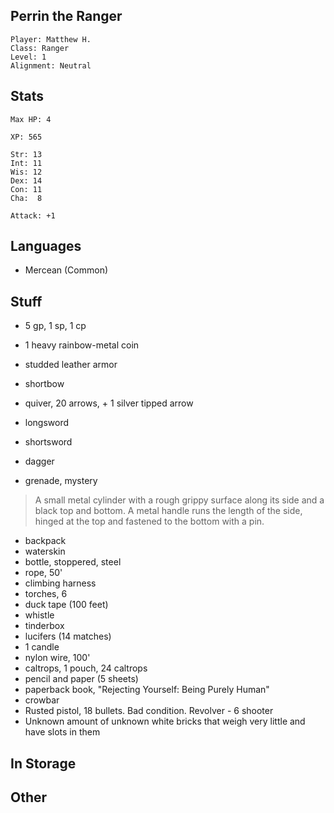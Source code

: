 ## Perrin the Ranger

    Player: Matthew H.
    Class: Ranger
    Level: 1
    Alignment: Neutral

## Stats

    Max HP: 4

    XP: 565

    Str: 13
    Int: 11
    Wis: 12
    Dex: 14
    Con: 11
    Cha:  8

    Attack: +1

## Languages

- Mercean (Common)

## Stuff

* 5 gp, 1 sp, 1 cp
* 1 heavy rainbow-metal coin

* studded leather armor
* shortbow
* quiver, 20 arrows, + 1 silver tipped arrow
* longsword
* shortsword
* dagger

* grenade, mystery

> A small metal cylinder with a rough grippy surface along its side and a
> black top and bottom.  A metal handle runs the length of the side, hinged
> at the top and fastened to the bottom with a pin.

* backpack
* waterskin
* bottle, stoppered, steel
* rope, 50'
* climbing harness
* torches, 6
* duck tape (100 feet)
* whistle
* tinderbox
* lucifers (14 matches)
* 1 candle
* nylon wire, 100'
* caltrops, 1 pouch, 24 caltrops
* pencil and paper (5 sheets)
* paperback book, "Rejecting Yourself: Being Purely Human"
* crowbar
* Rusted pistol, 18 bullets. Bad condition. Revolver - 6 shooter
* Unknown amount of unknown white bricks that weigh very little and have slots in them

## In Storage


## Other

